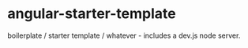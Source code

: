 # angular-starter-template
boilerplate / starter template / whatever - includes a dev.js node server. 

